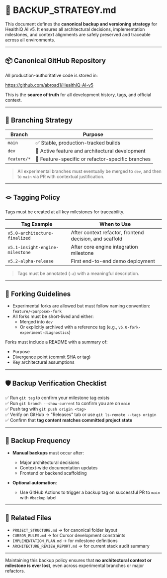 # 🔐 BACKUP_STRATEGY.md

This document defines the **canonical backup and versioning strategy** for HealthIQ AI v5. It ensures all architectural decisions, implementation milestones, and context alignments are safely preserved and traceable across all environments.

---

## 📦 Canonical GitHub Repository

All production-authoritative code is stored in:

https://github.com/abroad1/HealthIQ-AI-v5

This is the **source of truth** for all development history, tags, and official context.

---

## 🌲 Branching Strategy

| Branch         | Purpose                                            |
|----------------|----------------------------------------------------|
| `main`         | ✅ Stable, production-tracked builds               |
| `dev`          | 🔄 Active feature and architectural development    |
| `feature/*`    | 🔧 Feature-specific or refactor-specific branches  |

> All experimental branches must eventually be merged to `dev`, and then to `main` via PR with contextual justification.

---

## 🪢 Tagging Policy

Tags must be created at all key milestones for traceability.

| Tag Example                     | When to Use                                             |
|--------------------------------|----------------------------------------------------------|
| `v5.0-architecture-finalized`  | After context refactor, frontend decision, and scaffold |
| `v5.1-insight-engine-milestone`| After core engine integration milestone                 |
| `v5.2-alpha-release`           | First end-to-end demo deployment                        |

> Tags must be annotated (`-a`) with a meaningful description.

---

## 🔁 Forking Guidelines

- Experimental forks are allowed but must follow naming convention: `feature/<purpose>-fork`
- All forks must be short-lived and either:
  - Merged into `dev`
  - Or explicitly archived with a reference tag (e.g., `v5.0-fork-experiment-diagnostics`)

Forks must include a README with a summary of:
- Purpose
- Divergence point (commit SHA or tag)
- Key architectural assumptions

---

## 🛡️ Backup Verification Checklist

✅ Run `git tag` to confirm your milestone tag exists  
✅ Run `git branch --show-current` to confirm you are on `main`  
✅ Push tag with `git push origin <tag>`  
✅ Verify on GitHub → "Releases" tab or use `git ls-remote --tags origin`  
✅ Confirm that **tag content matches committed project state**

---

## 🔄 Backup Frequency

- **Manual backups** must occur after:
  - Major architectural decisions
  - Context-wide documentation updates
  - Frontend or backend scaffolding

- **Optional automation**:
  - Use GitHub Actions to trigger a backup tag on successful PR to `main` with `#backup` label

---

## 📘 Related Files

- `PROJECT_STRUCTURE.md` → for canonical folder layout  
- `CURSOR_RULES.md` → for Cursor development constraints  
- `IMPLEMENTATION_PLAN.md` → for milestone definitions  
- `ARCHITECTURE_REVIEW_REPORT.md` → for current stack audit summary  

---

Maintaining this backup policy ensures that **no architectural context or milestone is ever lost**, even across experimental branches or major refactors.
